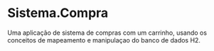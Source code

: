 # Sistema.Compra
Uma aplicação de sistema de compras com um carrinho, usando os conceitos de mapeamento e manipulaçao do banco de dados H2.
